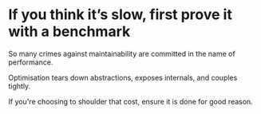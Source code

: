 # If you think it’s slow, first prove it with a benchmark
So many crimes against maintainability are committed in the name of performance.

Optimisation tears down abstractions, exposes internals, and couples tightly.

If you're choosing to shoulder that cost, ensure it is done for good reason.